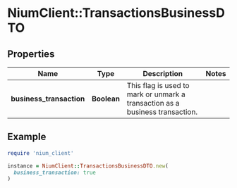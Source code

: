 # NiumClient::TransactionsBusinessDTO

## Properties

| Name | Type | Description | Notes |
| ---- | ---- | ----------- | ----- |
| **business_transaction** | **Boolean** | This flag is used to mark or unmark a transaction as a business transaction. |  |

## Example

```ruby
require 'nium_client'

instance = NiumClient::TransactionsBusinessDTO.new(
  business_transaction: true
)
```

